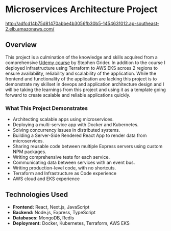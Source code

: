 # Microservices Architecture Project

http://adfcd14b75d81470abbe4b3056fb30b5-1454631012.ap-southeast-2.elb.amazonaws.com/

## Overview

This project is a culmination of the knowledge and skills acquired from a comprehensive <a href="https://www.udemy.com/course/microservices-with-node-js-and-react">Udemy course</a> by Stephen Grider. In addition to the course I deployed infrastructure using Terraform to AWS EKS across 2 regions to ensure availability, reliability and scalability of the application. While the frontend and functionality of the application are lacking this project is to demonstrate my skillset in devops and application architecture design and I will be taking the learnings from this project and using it as a template going forward to create scalable and reliable applications quickly.

### What This Project Demonstrates

- Architecting scalable apps using microservices.
- Deploying a multi-service app with Docker and Kubernetes.
- Solving concurrency issues in distributed systems.
- Building a Server-Side Rendered React App to render data from microservices.
- Sharing reusable code between multiple Express servers using custom NPM packages.
- Writing comprehensive tests for each service.
- Communicating data between services with an event bus.
- Writing production-level code, with no shortcuts.
- Terraform and Infrastructure as Code experience
- AWS cloud and EKS experience

## Technologies Used

- **Frontend:** React, Next.js, JavaScript
- **Backend:** Node.js, Express, TypeScript
- **Databases:** MongoDB, Redis
- **Deployment:** Docker, Kubernetes, Terraform, AWS EKS
